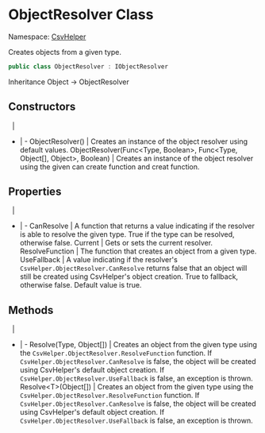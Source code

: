 # ObjectResolver Class

Namespace: [CsvHelper](/api/CsvHelper)

Creates objects from a given type.

```cs
public class ObjectResolver : IObjectResolver
```

Inheritance Object -> ObjectResolver

## Constructors
&nbsp; | &nbsp;
- | -
ObjectResolver() | Creates an instance of the object resolver using default values.
ObjectResolver(Func&lt;Type, Boolean&gt;, Func&lt;Type, Object[], Object&gt;, Boolean) | Creates an instance of the object resolver using the given can create function and creat function.

## Properties
&nbsp; | &nbsp;
- | -
CanResolve | A function that returns a value indicating if the resolver is able to resolve the given type. True if the type can be resolved, otherwise false.
Current | Gets or sets the current resolver.
ResolveFunction | The function that creates an object from a given type.
UseFallback | A value indicating if the resolver's ``CsvHelper.ObjectResolver.CanResolve`` returns false that an object will still be created using CsvHelper's object creation. True to fallback, otherwise false. Default value is true.

## Methods
&nbsp; | &nbsp;
- | -
Resolve(Type, Object[]) | Creates an object from the given type using the ``CsvHelper.ObjectResolver.ResolveFunction`` function. If ``CsvHelper.ObjectResolver.CanResolve`` is false, the object will be created using CsvHelper's default object creation. If ``CsvHelper.ObjectResolver.UseFallback`` is false, an exception is thrown.
Resolve&lt;T&gt;(Object[]) | Creates an object from the given type using the ``CsvHelper.ObjectResolver.ResolveFunction`` function. If ``CsvHelper.ObjectResolver.CanResolve`` is false, the object will be created using CsvHelper's default object creation. If ``CsvHelper.ObjectResolver.UseFallback`` is false, an exception is thrown.
